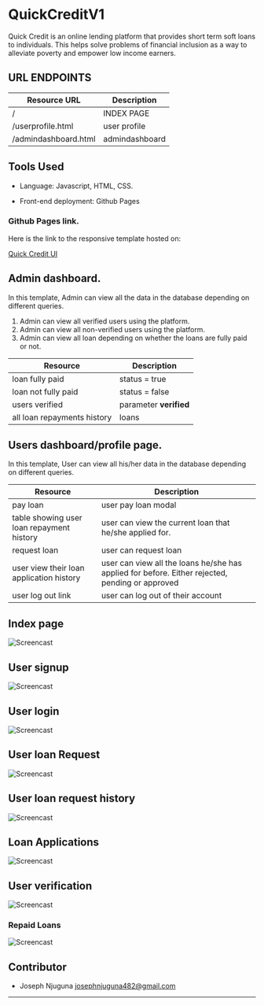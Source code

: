 # QuickCreditV1

Quick Credit is an online lending platform that provides short term soft loans to individuals. This
helps solve problems of financial inclusion as a way to alleviate poverty and empower low
income earners.

## URL ENDPOINTS

| Resource URL                    | Description                 |
| --------------------------------| --------------------------- |
| /                        | INDEX PAGE           |
| /userprofile.html                       | user profile       |
| /admindashboard.html                        | admindashboard          |




## Tools Used

- Language: Javascript, HTML, CSS.

- Front-end deployment: Github Pages

### Github Pages link.

Here is the link to the responsive template hosted on:

[Quick Credit UI](https://josephnjuguna.github.io/QuickCredit/UI/index.html)


## Admin dashboard.

In this template, Admin can view all the data in the database depending on different queries.

1. Admin can view all verified users using the platform.
2. Admin can view all non-verified users using the platform.
3. Admin can view all loan depending on whether the loans are fully paid or not.

| Resource                         | Description                    |
| ---------------------------------| ---------------------------    |
| loan fully paid                  | status =  true                 |
| loan not fully paid              | status = false                 |
| users verified                   | parameter **verified**         |
| all loan repayments  history     | loans                          |

## Users dashboard/profile page.

In this template, User can view all his/her data in the database depending on different queries.

| Resource                         | Description                    |
| ---------------------------------| ---------------------------    |
| pay loan                         | user pay loan modal            |
| table showing user loan repayment history       | user can view the current loan that he/she applied for.        |
| request loan                     | user can request loan          |
| user view their loan application history | user can view all the loans he/she has applied for before. Either rejected, pending or approved|
| user log out link     | user can log out of their account                         |


## Index page
![Screencast](/UI/static/images/index.png)
## User signup
![Screencast](/UI/static/images/signup_modal.png)
 ## User login
![Screencast](/UI/static/images/login_modal.png)

## User loan Request
![Screencast](/UI/static/images/user_requestloan.png)

## User loan request history
![Screencast](/UI/static/images/loanrequesthistory.png)

## Loan Applications
![Screencast](/UI/static/images/loanapplication.png)
## User verification
![Screencast](/UI/static/images/userverification.png)
### Repaid Loans
![Screencast](/UI/static/images/repaidloans.png)




## Contributor

- Joseph Njuguna <josephnjuguna482@gmail.com>

---
